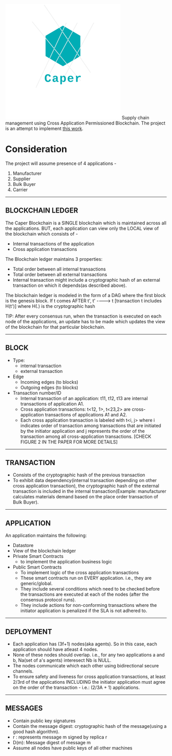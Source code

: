 ![Caper logo](https://github.com/AartiJivrajani/All-On-Cloud-9/blob/master/images/logo.png?raw=true)
Supply chain management using Cross Application Permissioned Blockchain. The project is an attempt to implement [this work](https://dl.acm.org/doi/pdf/10.14778/3342263.3342275).

# Consideration
The project will assume presence of 4 applications -
1. Manufacturer
2. Supplier
3. Bulk Buyer
4. Carrier
---------------------------------------------------------------------------------------------------------------------
BLOCKCHAIN LEDGER
---------------------------------------------------------------------------------------------------------------------
The Caper Blockchain is a SINGLE blockchain which is maintained across all the applications. BUT, each application
can view only the LOCAL view of the blockchain which consists of -
- Internal transactions of the application
- Cross application transactions

The Blockchain ledger maintains 3 properties:
- Total order between all internal transactions
- Total order between all external transactions
- Internal transaction might include a cryptographic hash of an external transaction on which it depends(as described above).

The blockchain ledger is modeled in the form of a DAG where the first block is the genesis block.
If t comes AFTER t', t' ----> t [transaction t includes H(t')] where H(.) is the cryptographic hash

TIP: After every consensus run, when the transaction is executed on each node of the applications, an update has to be
made which updates the view of the blockchain for that particular blockchain.

---------------------------------------------------------------------------------------------------------------------
BLOCK
---------------------------------------------------------------------------------------------------------------------
- Type:
	- internal transaction
	- external transaction
- Edge
	- Incoming edges (to blocks)
	- Outgoing edges (to blocks)
- Transaction number/ID
	- Internal transaction of an application: t11, t12, t13 are internal transactions of application A1. 
	- Cross application transactions: t<12, 1>, t<23,2> are cross-application transactions of applications A1 and A2. 
	- Each cross application transaction is labeled with t<i, j> where i indicates order of transaction among transactions
	  that are initiated by the initiator application and j represents the order of the transaction among all
	  cross-application transactions. [CHECK FIGURE 2 IN THE PAPER FOR MORE DETAILS]

---------------------------------------------------------------------------------------------------------------------
TRANSACTION
---------------------------------------------------------------------------------------------------------------------
- Consists of the cryptographic hash of the previous transaction
- To exhibit data dependency(internal transaction depending on other cross application transaction), the
  cryptographic hash of the external transaction is included in the internal transaction(Example: manufacturer calculates
  materials demand based on the place order transaction of Bulk Buyer).

---------------------------------------------------------------------------------------------------------------------
APPLICATION
---------------------------------------------------------------------------------------------------------------------
An application maintains the following:
- Datastore
- View of the blockchain ledger
- Private Smart Contracts
	- to implement the application business logic
- Public Smart Contracts
	- To implement logic of the cross application transactions
	- These smart contracts run on EVERY application. i.e., they are generic/global.
	- They include several conditions which need to be checked before the transactions are executed at each of the nodes
	(after the consensus protocol runs).
	- They include actions for non-conforming transactions where the initiator application is penalized if the SLA
	is not adhered to.

---------------------------------------------------------------------------------------------------------------------
DEPLOYMENT
---------------------------------------------------------------------------------------------------------------------
- Each application has (3f+1) nodes(aka agents). So in this case, each application should have atleast 4 nodes.
- None of these nodes should overlap. i.e., for any two applications a and b, Na(set of a's agents) interesect Nb is NULL.
- The nodes communicate which each other using bidirectional secure channels.
- To ensure safety and liveness for cross application transactions, at least 2/3rd of the applications INCLUDING the
initiator application must agree on the order of the transaction - i.e.: (2/3A + 1) applications.

---------------------------------------------------------------------------------------------------------------------
MESSAGES
---------------------------------------------------------------------------------------------------------------------
- Contain public key signatures
- Contain the message digest: cryptographic hash of the message(using a good hash algorithm).
- <m>r : represents message m signed by replica r
- D(m): Message digest of message m
- Assume all nodes have public keys of all other machines

